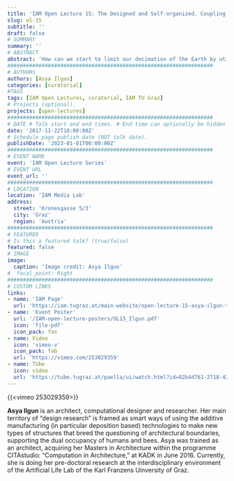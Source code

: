 ```yaml
---
title: 'IAM Open Lecture 15: The Designed and Self-organized. Coupling distinct paradigms of deposition-based construction'
slug: ol-15
subtitle: ''
draft: false
# SUMMARY
summary: ''
# ABSTRACT 
abstract: 'How can we start to limit our decimation of the Earth by utilising ideas of mutualism found in nature? Can these ideas challenge our orthodox frameworks for the construction and densification of cities and the resulting destruction of natural habitats and ecosystems? How can biological inclusive design practice bridge the humanist divide between us and the natural world? Social insects operate without a priori design intent. Rather, large populations self‐organise through many local interactions between individuals, and their environment, to produce highly complex adaptive structures with sophisticated spatial differentiation to support social and environmental goals. On occasion, these structures are comparable in scale to human architectural constructs.'
##################################################################
# AUTHORS 
authors: [Asya Ilgun]
categories: [curatorial]
#TAGS
tags: [IAM Open Lectures, curatorial, IAM TU Graz]
# Projects (optional).
projects: [open-lectures]
##################################################################
# DATE # Talk start and end times. # End time can optionally be hidden by prefixing the line with `#`.
date: '2017-11-22T18:00:00Z'
# Schedule page publish date (NOT talk date).
publishDate: '2023-01-01T00:00:00Z'
##################################################################
# EVENT NAME 
event: 'IAM Open Lecture Series'
# EVENT URL 
event_url: ''
##################################################################
# LOCATION 
location: 'IAM Media Lab'
address:
  street: 'Kronesgasse 5/3'
  city: 'Graz'
  region: 'Austria'
##################################################################
# FEATURED
# Is this a featured talk? (true/false)
featured: false
# IMAGE 
image:
  caption: 'Image credit: Asya Ilgun'
#  focal_point: Right
##################################################################
# CUSTOM LINKS 
links:
- name: 'IAM Page'
  url: 'https://iam.tugraz.at/main-website/open-lecture-15-asya-ilgun-the-designed-and-self-organized-coupling-distinct-paradigms-of-deposition-based-construction/'
- name: 'Event Poster'
  url: '/IAM-open-lecture-posters/OL15_Ilgun.pdf'
  icon: 'file-pdf'
  icon_pack: fas
- name: Video
  icon: 'vimeo-v'
  icon_pack: fab
  url: 'https://vimeo.com/253029359'
- name: TUbe
  icon: video
  url: 'https://tube.tugraz.at/paella/ui/watch.html?id=82b4d761-2718-423b-8aff-759fca3e9994'
---
```


{{<vimeo 253029359>}}

**Asya Ilgun** is an architect, computational designer and researcher. Her main territory of “design research” is framed as smart ways of using the additive manufacturing (in particular deposition based) technologies to make new types of structures that breed the questioning of architectural boundaries, supporting the dual occupancy of humans and bees. Asya was trained as an architect, acquiring her Masters in Architecture within the programme CITAstudio: “Computation in Architecture,” at KADK in June 2016. Currently, she is doing her pre-doctoral research at the interdisciplinary environment of the Artificial Life Lab of the Karl Franzens Uinversity of Graz.
<!--
IAM Open Lecture #15
Asya Ilgun  
The Designed and Self-organized. Coupling distinct paradigms of deposition-based construction  
18:00 Wednesday 22 November 2017  
IAM Media Lab, Kronesgasse 5/3

Event poster https://iam.tugraz.at/wp-content/uploads/2017/11/OL_15_Ilgun.pdf

Original post: https://iam.tugraz.at/2017/11/ol16-ilgun/
-->